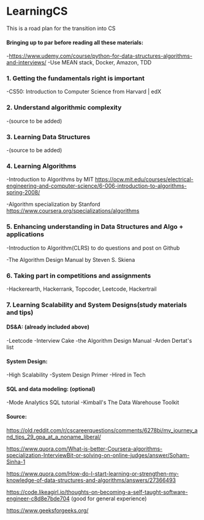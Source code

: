 # LearningCS
This is a road plan for the transition into CS

#### Bringing up to par before reading all these materials:
-https://www.udemy.com/course/python-for-data-structures-algorithms-and-interviews/
-Use MEAN stack, Docker, Amazon, TDD


### 1. Getting the fundamentals right is important
-CS50: Introduction to Computer Science from Harvard | edX

### 2. Understand algorithmic complexity
-(source to be added)

### 3. Learning Data Structures
-(source to be added)

### 4. Learning Algorithms
-Introduction to Algorithms by MIT
https://ocw.mit.edu/courses/electrical-engineering-and-computer-science/6-006-introduction-to-algorithms-spring-2008/

-Algorithm specialization by Stanford
https://www.coursera.org/specializations/algorithms

### 5. Enhancing understanding in Data Structures and Algo + applications
-Introduction to Algorithm(CLRS)
to do questions and post on Github

-The Algorithm Design Manual by Steven S. Skiena 

### 6. Taking part in competitions and assignments
-Hackerearth, Hackerrank, Topcoder, Leetcode, Hackertrail

### 7. Learning Scalability and System Designs(study materials and tips) 
#### DS&A: (already included above)
-Leetcode
-Interview Cake
-the Algorithm Design Manual
-Arden Dertat's list

#### System Design:
-High Scalability
-System Design Primer
-Hired in Tech

#### SQL and data modeling: (optional)
-Mode Analytics SQL tutorial
-Kimball's The Data Warehouse Toolkit



#### Source:

https://old.reddit.com/r/cscareerquestions/comments/6278bi/my_journey_and_tips_29_gpa_at_a_noname_liberal/

https://www.quora.com/What-is-better-Coursera-algorithms-specialization-InterviewBit-or-solving-on-online-judges/answer/Soham-Sinha-1

https://www.quora.com/How-do-I-start-learning-or-strengthen-my-knowledge-of-data-structures-and-algorithms/answers/27366493

https://code.likeagirl.io/thoughts-on-becoming-a-self-taught-software-engineer-c8d8e7bde704 (good for general experience)

https://www.geeksforgeeks.org/
